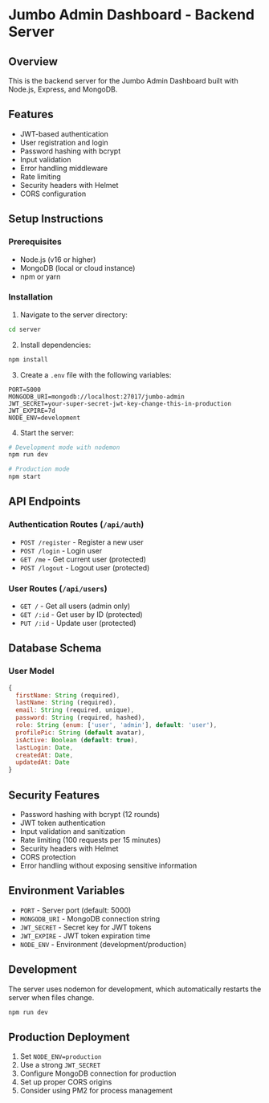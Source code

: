 # Jumbo Admin Dashboard - Backend Server

## Overview
This is the backend server for the Jumbo Admin Dashboard built with Node.js, Express, and MongoDB.

## Features
- JWT-based authentication
- User registration and login
- Password hashing with bcrypt
- Input validation
- Error handling middleware
- Rate limiting
- Security headers with Helmet
- CORS configuration

## Setup Instructions

### Prerequisites
- Node.js (v16 or higher)
- MongoDB (local or cloud instance)
- npm or yarn

### Installation

1. Navigate to the server directory:
```bash
cd server
```

2. Install dependencies:
```bash
npm install
```

3. Create a `.env` file with the following variables:
```env
PORT=5000
MONGODB_URI=mongodb://localhost:27017/jumbo-admin
JWT_SECRET=your-super-secret-jwt-key-change-this-in-production
JWT_EXPIRE=7d
NODE_ENV=development
```

4. Start the server:
```bash
# Development mode with nodemon
npm run dev

# Production mode
npm start
```

## API Endpoints

### Authentication Routes (`/api/auth`)
- `POST /register` - Register a new user
- `POST /login` - Login user
- `GET /me` - Get current user (protected)
- `POST /logout` - Logout user (protected)

### User Routes (`/api/users`)
- `GET /` - Get all users (admin only)
- `GET /:id` - Get user by ID (protected)
- `PUT /:id` - Update user (protected)

## Database Schema

### User Model
```javascript
{
  firstName: String (required),
  lastName: String (required),
  email: String (required, unique),
  password: String (required, hashed),
  role: String (enum: ['user', 'admin'], default: 'user'),
  profilePic: String (default avatar),
  isActive: Boolean (default: true),
  lastLogin: Date,
  createdAt: Date,
  updatedAt: Date
}
```

## Security Features
- Password hashing with bcrypt (12 rounds)
- JWT token authentication
- Input validation and sanitization
- Rate limiting (100 requests per 15 minutes)
- Security headers with Helmet
- CORS protection
- Error handling without exposing sensitive information

## Environment Variables
- `PORT` - Server port (default: 5000)
- `MONGODB_URI` - MongoDB connection string
- `JWT_SECRET` - Secret key for JWT tokens
- `JWT_EXPIRE` - JWT token expiration time
- `NODE_ENV` - Environment (development/production)

## Development
The server uses nodemon for development, which automatically restarts the server when files change.

```bash
npm run dev
```

## Production Deployment
1. Set `NODE_ENV=production`
2. Use a strong `JWT_SECRET`
3. Configure MongoDB connection for production
4. Set up proper CORS origins
5. Consider using PM2 for process management